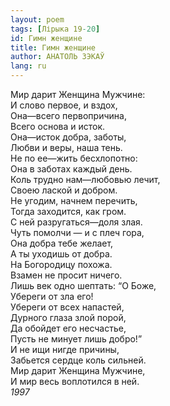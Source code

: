 ```yaml
---
layout: poem
tags: [Лірыка 19-20]
id: Гимн женщине
title: Гимн женщине
author: АНАТОЛЬ ЗЭКАЎ
lang: ru
---
```



Мир дарит Женщина Мужчине:  
И слово первое, и вздох,  
Она—всего первопричина,  
Всего основа и исток.  
Она—исток добра, заботы,  
Любви и веры, наша тень.  
Не по ее—жить бесхлопотно:  
Она в заботах каждый день.  
Коль трудно нам—любовью лечит,  
Своею лаской и добром.  
Не угодим, начнем перечить,  
Тогда заходится, как гром.  
С ней разругаться—доля злая.  
Чуть помолчи — и с плеч гора,  
Она добра тебе желает,  
А ты уходишь от добра.  
На Богородицу похожа.  
Взамен не просит ничего.  
Лишь век одно шептать: “О Боже,  
Убереги от зла его!  
Убереги от всех напастей,  
Дурного глаза злой порой,  
Да обойдет его несчастье,  
Пусть не минует лишь добро!”  
И не ищи нигде причины,  
Забьется сердце коль сильней.  
Мир дарит Женщина Мужчине,  
И мир весь воплотился в ней.  
*1997*  

